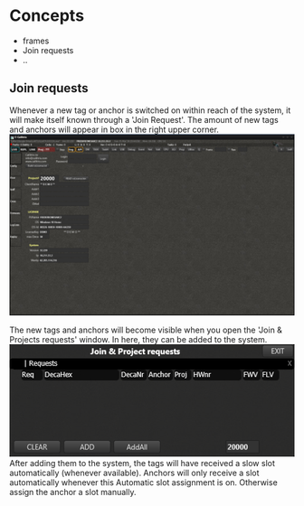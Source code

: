 # Concepts

- frames
- Join requests
- ..


## Join requests
Whenever a new tag or anchor is switched on within reach of the system, it will make itself known through a 'Join Request'.
The amount of new tags and anchors will appear in box in the right upper corner.
![slots_params](./img/cxRTLS/1_raw.png)

The new tags and anchors will become visible when you open the 'Join & Projects requests' window. In here, they can be added to the system.
![slots_params](./img/cxRTLS/x_joinreq_projreq.png)
After adding them to the system, the tags will have received a slow slot automatically (whenever available). Anchors will only receive a slot automatically whenever this Automatic slot assignment is on. Otherwise assign the anchor a slot manually.
